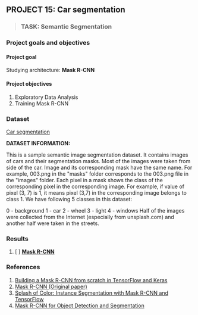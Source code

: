 ## PROJECT 15: Car segmentation


> ### TASK: Semantic Segmentation

### Project goals and objectives

#### Project goal

Studying architecture: **Mask R-CNN**


#### Project objectives

1. Exploratory Data Analysis
2. Training Mask R-CNN

### Dataset

[Car segmentation](https://www.kaggle.com/intelecai/car-segmentation)

**DATASET INFORMATION:**

This is a sample semantic image segmentation dataset. It contains images of cars and their segmentation masks. Most of the images were taken from side of the car. Image and its corresponding mask have the same name. For example, 003.png in the "masks" folder corresponds to the 003.png file in the "images" folder. Each pixel in a mask shows the class of the corresponding pixel in the corresponding image. For example, if value of pixel (3, 7) is 1, it means pixel (3,7) in the corresponding image belongs to class 1. We have following 5 classes in this dataset:

0 - background
1 - car
2 - wheel
3 - light
4 - windows
Half of the images were collected from the Internet (especially from unsplash.com) and another half were taken in the streets.


### Results

1. [ ] [**Mask R-CNN**]()


### References

1. [Building a Mask R-CNN from scratch in TensorFlow and Keras](https://towardsdatascience.com/building-a-mask-r-cnn-from-scratch-in-tensorflow-and-keras-c49c72acc272)
2. [Mask R-CNN (Original paper)](https://arxiv.org/pdf/1703.06870.pdf)
3. [Splash of Color: Instance Segmentation with Mask R-CNN and TensorFlow](https://engineering.matterport.com/splash-of-color-instance-segmentation-with-mask-r-cnn-and-tensorflow-7c761e238b46)
4. [Mask R-CNN for Object Detection and Segmentation](https://github.com/matterport/Mask_RCNN)
